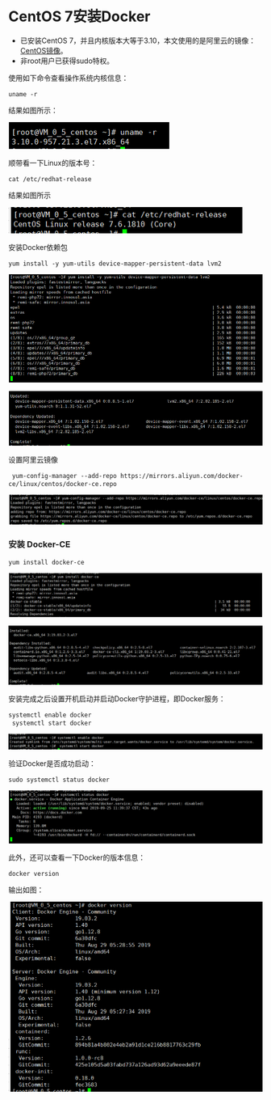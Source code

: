 # CentOS 7安装Docker

- 已安装CentOS 7，并且内核版本大等于3.10，本文使用的是阿里云的镜像：[CentOS镜像](http://mirrors.aliyun.com/centos/7/isos/x86_64/)。
- 非root用户已获得sudo特权。

使用如下命令查看操作系统内核信息：

```
uname -r
```

结果如图所示：

![1569381919548](README.assets/1569381919548.png)

顺带看一下Linux的版本号：

```
cat /etc/redhat-release

```

结果如图所示

![1569381970779](README.assets/1569381970779.png)



安装Docker依赖包

```
yum install -y yum-utils device-mapper-persistent-data lvm2 
```

![1569382157970](README.assets/1569382157970.png)

![1569382171422](README.assets/1569382171422.png)



设置阿里云镜像

```
 yum-config-manager --add-repo https://mirrors.aliyun.com/docker-ce/linux/centos/docker-ce.repo 
```

![1569382590803](README.assets/1569382590803.png)



### 安装 Docker-CE

```
yum install docker-ce
```

![1569382731246](README.assets/1569382731246.png)

![1569382697380](README.assets/1569382697380.png)



安装完成之后设置开机启动并启动Docker守护进程，即Docker服务：

```
systemctl enable docker
 systemctl start docker
```

![1569382789469](README.assets/1569382789469.png)



验证Docker是否成功启动：

```
sudo systemctl status docker
```

![1569382832437](README.assets/1569382832437.png)



此外，还可以查看一下Docker的版本信息：

```
docker version

```

输出如图：

![1569382903742](README.assets/1569382903742.png)